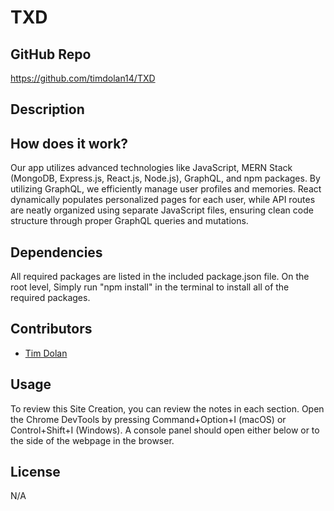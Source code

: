 # TXD

## GitHub Repo
https://github.com/timdolan14/TXD

## Description

## How does it work?
Our app utilizes advanced technologies like JavaScript, MERN Stack (MongoDB, Express.js, React.js, Node.js), GraphQL, and npm packages. By utilizing GraphQL, we efficiently manage user profiles and memories. React dynamically populates personalized pages for each user, while API routes are neatly organized using separate JavaScript files, ensuring clean code structure through proper GraphQL queries and mutations.


## Dependencies
All required packages are listed in the included package.json file. On the root level, Simply run "npm install" in the terminal to install all of the required packages.

## Contributors
- [Tim Dolan](https://github.com/timdolan14)

## Usage
To review this Site Creation, you can review the notes in each section. Open the Chrome DevTools by pressing Command+Option+I (macOS) or Control+Shift+I (Windows). A console panel should open either below or to the side of the webpage in the browser.

## License
N/A